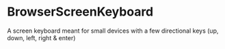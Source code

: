 BrowserScreenKeyboard
=====================

A screen keyboard meant for small devices with a few directional keys (up, down, left, right &amp; enter)